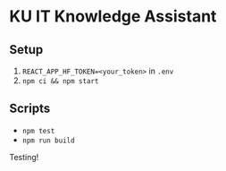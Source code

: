 # KU IT Knowledge Assistant
## Setup
1. `REACT_APP_HF_TOKEN=<your_token>` in `.env`
2. `npm ci && npm start`  
## Scripts
- `npm test`
- `npm run build`

Testing!